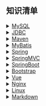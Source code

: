 ## 知识清单

<style type="text/css">
	@import url("./layui/css/layui.css");
</style>
<script src="./layui/layui.js"></script>
<div class="layui-collapse">
	<div class="layui-colla-item">
		<details>
			<summary class="layui-colla-title">
				<a href="./#/mysql">
					MySQL
				</a>
			</summary>
			<div class="layui-colla-content layui-show">MySQL 是最流行的关系型数据库管理系统，在 WEB 应用方面 MySQL 是最好的 RDBMS(Relational Database
				Management System：关系数据库管理系统)应用软件之一。</div>
		</details>
	</div>
	<div class="layui-colla-item">
		<details>
			<summary class="layui-colla-title">
				<a href="./#/jdbc">
					JDBC
				</a>
			</summary>
			<div class="layui-colla-content layui-show">Java数据库连接，（Java Database
				Connectivity，简称JDBC）是Java语言中用来规范客户端程序如何来访问数据库的应用程序接口，提供了诸如查询和更新数据库中数据的方法。JDBC也是Sun
				Microsystems的商标。我们通常说的JDBC是面向关系型数据库的。</div>
		</details>
	</div>
	<div class="layui-colla-item">
		<details>
			<summary class="layui-colla-title">
				<a href="./#/maven">
					Maven
				</a>
			</summary>
			<div class="layui-colla-content layui-show">Maven 翻译为"专家"、"内行"，是 Apache 下的一个纯 Java
				开发的开源项目。基于项目对象模型（缩写：POM）概念，Maven利用一个中央信息片断能管理一个项目的构建、报告和文档等步骤。Maven 是一个项目管理工具，可以对 Java 项目进行构建、依赖管理。Maven
				也可被用于构建和管理各种项目，例如 C#，Ruby，Scala 和其他语言编写的项目。Maven 曾是 Jakarta 项目的子项目，现为由 Apache 软件基金会主持的独立 Apache 项目。</div>
		</details>
	</div>
	<div class="layui-colla-item">
		<details>
			<summary class="layui-colla-title">
				<a href="./#/mybatis">
					MyBatis
				</a>
			</summary>
			<div class="layui-colla-content layui-show">MyBatis 是一款优秀的持久层框架，它支持自定义 SQL、存储过程以及高级映射。MyBatis 免除了几乎所有的 JDBC
				代码以及设置参数和获取结果集的工作。MyBatis 可以通过简单的 XML 或注解来配置和映射原始类型、接口和 Java POJO（Plain Old Java Objects，普通老式 Java 对象）为数据库中的记录。</div>
		</details>
	</div>
	<div class="layui-colla-item">
		<details>
			<summary class="layui-colla-title">
				<a href="./#/spring">
					Spring
				</a>
			</summary>
			<div class="layui-colla-content layui-show">Spring框架是一个开放源代码的J2EE应用程序框架，由Rod
				Johnson发起，是针对bean的生命周期进行管理的轻量级容器（lightweight container）。 Spring解决了开发者在J2EE开发中遇到的许多常见的问题，提供了功能强大IOC、AOP及Web
				MVC等功能。Spring可以单独应用于构筑应用程序，也可以和Struts、Webwork、Tapestry等众多Web框架组合使用，并且可以与 Swing等桌面应用程序AP组合。因此，
				Spring不仅仅能应用于J2EE应用程序之中，也可以应用于桌面应用程序以及小应用程序之中。Spring框架主要由七部分组成，分别是 Spring Core、 Spring AOP、 Spring ORM、 Spring
				DAO、Spring Context、 Spring Web和 Spring Web MVC。</div>
		</details>
	</div>
	<div class="layui-colla-item">
		<details>
			<summary class="layui-colla-title">
				<a href="./#/springmvc">
					SpringMVC
				</a>
			</summary>
			<div class="layui-colla-content layui-show">Spring MVC属于SpringFrameWork的后续产品，已经融合在Spring Web Flow里面。Spring 框架提供了构建
				Web 应用程序的全功能 MVC 模块。使用 Spring 可插入的 MVC 架构，从而在使用Spring进行WEB开发时，可以选择使用Spring的Spring
				MVC框架或集成其他MVC开发框架，如Struts1(现在一般不用)，Struts 2(一般老项目使用)等等。</div>
		</details>
	</div>
  <div class="layui-colla-item">
		<details>
			<summary class="layui-colla-title">
				<a href="./#/springboot">
					SpringBoot
				</a>
			</summary>
			<div class="layui-colla-content layui-show">Spring Boot是由Pivotal团队提供的全新框架，其设计目的是用来简化新Spring应用的初始搭建以及开发过程。该框架使用了特定的方式来进行配置，从而使开发人员不再需要定义样板化的配置。通过这种方式，Spring Boot致力于在蓬勃发展的快速应用开发领域(rapid application development)成为领导者。</div>
		</details>
	</div>
  <div class="layui-colla-item">
		<details>
			<summary class="layui-colla-title">
				<a href="./#/bootstrap">
					Bootstrap
				</a>
			</summary>
			<div class="layui-colla-content layui-show">
				Bootstrap是美国Twitter公司的设计师Mark Otto和Jacob Thornton合作基于HTML、CSS、JavaScript 开发的简洁、直观、强悍的前端开发框架，使得 Web 开发更加快捷。Bootstrap提供了优雅的HTML和CSS规范，它即是由动态CSS语言Less写成。Bootstrap一经推出后颇受欢迎，一直是GitHub上的热门开源项目，包括NASA的MSNBC（微软全国广播公司）的Breaking News都使用了该项目。国内一些移动开发者较为熟悉的框架，如WeX5前端开源框架等，也是基于Bootstrap源码进行性能优化而来。</div>
		</details>
	</div>
	<div class="layui-colla-item">
		<details>
			<summary class="layui-colla-title">
				<a href="./#/vue">
					Vue
				</a>
			</summary>
			<div class="layui-colla-content layui-show">
				Vue.js（读音 /vjuː/, 类似于 view） 是一套构建用户界面的渐进式框架。
				Vue 只关注视图层， 采用自底向上增量开发的设计。
				Vue 的目标是通过尽可能简单的 API 实现响应的数据绑定和组合的视图组件。</div>
		</details>
	</div>
	<div class="layui-colla-item">
		<details>
			<summary class="layui-colla-title">
				<a href="./#/nginx">
					Nginx
				</a>
			</summary>
			<div class="layui-colla-content layui-show">Nginx (engine x)
				是一个高性能的HTTP和反向代理web服务器，同时也提供了IMAP/POP3/SMTP服务。Nginx是由伊戈尔·赛索耶夫为俄罗斯访问量第二的Rambler.ru站点（俄文：Рамблер）开发的，第一个公开版本0.1.0发布于2004年10月4日。
				其将源代码以类BSD许可证的形式发布，因它的稳定性、丰富的功能集、简单的配置文件和低系统资源的消耗而闻名。2011年6月1日，nginx 1.0.4发布。
				Nginx是一款轻量级的Web 服务器/反向代理服务器及电子邮件（IMAP/POP3）代理服务器，在BSD-like
				协议下发行。其特点是占有内存少，并发能力强，事实上nginx的并发能力在同类型的网页服务器中表现较好，中国大陆使用nginx网站用户有：百度、京东、新浪、网易、腾讯、淘宝等。</div>
		</details>
	</div>
	<div class="layui-colla-item">
		<details>
			<summary class="layui-colla-title">
				<a href="./#/linux">
					Linux
				</a>
			</summary>
			<div class="layui-colla-content layui-show">Linux，全称GNU/Linux，是一种免费使用和自由传播的类UNIX操作系统，其内核由林纳斯·本纳第克特·托瓦兹于1991年10月5日首次发布，它主要受到Minix和Unix思想的启发，是一个基于POSIX的多用户、多任务、支持多线程和多CPU的操作系统。它能运行主要的Unix工具软件、应用程序和网络协议。它支持32位和64位硬件。Linux继承了Unix以网络为核心的设计思想，是一个性能稳定的多用户网络操作系统。Linux有上百种不同的发行版，如基于社区开发的debian、archlinux，和基于商业开发的Red
				Hat Enterprise Linux、SUSE、Oracle Linux等。</div>
		</details>
	</div>
	<div class="layui-colla-item">
		<details>
			<summary class="layui-colla-title">
				<a href="./#/markdown">
					Markdown
				</a>
			</summary>
			<div class="layui-colla-content layui-show">Markdown是一种轻量级标记语言，创始人为约翰·格鲁伯（英语：John Gruber）。
				它允许人们使用易读易写的纯文本格式编写文档，然后转换成有效的XHTML（或者HTML）文档。这种语言吸收了很多在电子邮件中已有的纯文本标记的特性。
				由于Markdown的轻量化、易读易写特性，并且对于图片，图表、数学式都有支持，许多网站都广泛使用Markdown来撰写帮助文档或是用于论坛上发表消息。 如GitHub、Reddit、Diaspora、Stack
				Exchange、OpenStreetMap 、SourceForge、简书等，甚至还能被使用来撰写电子书。</div>
		</details>
	</div>
</div>

